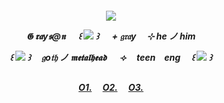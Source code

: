 
<h5 align="center"
  
 ![](https://64.media.tumblr.com/f5100189dfbedf8276c743b168303fc6/4118a06fc1616a9e-b1/s250x400/e31a4b710c4524ebfe64fd296bd5763ba1cc5899.gifv)

𝕲 𝖗𝖆y𝖘@𝖓 　 ꒰ ![](https://64.media.tumblr.com/f349a7cbd231bd04145fd50aab22eaca/4149a1d35ab9816c-5d/s75x75_c1/a8317198e7f68ebafc6418ec63d5aff88c5d54ee.gifv) ꒱ 　 + 𝔤𝔯𝔞y　 ⊹ h**e** ノ him 

꒰ ![](https://64.media.tumblr.com/d65212d0050b2057686a31a3033377a4/9a5e59d4a20102aa-17/s75x75_c1/f537b0a0585d89556f1dfac7a609449e0dcd6813.gifv) ꒱ 　𝔤o𝔱𝔥 ノ 𝖒𝖊𝖙𝖆𝖑𝖍𝖊𝖆𝖉 　 ⟢ 　teen　eng 　꒰ ![](https://64.media.tumblr.com/7a0f2db2bc00cc8a7594668bf74980ba/650b905690781a76-4b/s75x75_c1/af967e19e2b3717043084bc48c04693306592b2c.gifv) ꒱ 

![]()

 [O1.](https://rentry.co/6zerb)　 [O2.](https://open.spotify.com/user/29b3w3o2vjw1nawbodxm5igjw?si=4402ddc581344289)　 [O3.](https://wimblewomble1.newgrounds.com)
